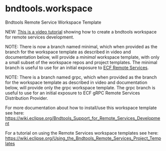 # bndtools.workspace
Bndtools Remote Service Workspace Template

NEW: [This is a video tutorial](https://www.youtube.com/watch?v=rqWTHB17Pc4) showing how to create a bndtools workspace for remote services development.

NOTE:  There is now a branch named minimal, which when provided as the branch for the workspace template as described in video and documentation below, will provide a *minimal* workspace template, with only a small subset of the workspace repos and project templates.   The minimal branch is useful to use for an initial exposure to [ECF Remote Services](https://wiki.eclipse.org/ECF).

NOTE: There is a branch named grpc, which when provided as the branch for the workspace template as described in video and documentation below, will provide only the grpc workspace template. The grpc branch is useful to use for an initial exposure to ECF gRPC Remote Services Distribution Provider.

For more documentation about how to install/use this workspace template see here:  https://wiki.eclipse.org/Bndtools_Support_for_Remote_Services_Development 

For a tutorial on using the Remote Services workspace templates see here:  https://wiki.eclipse.org/Using_the_Bndtools_Remote_Services_Project_Templates
